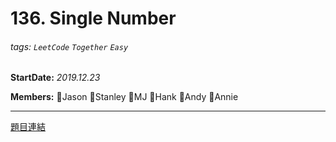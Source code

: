 # 136. Single Number

###### tags: `LeetCode` `Together` `Easy`

**StartDate:** *2019.12.23*

**Members:** 🐣Jason 🐣Stanley 🐣MJ 🐣Hank 🐣Andy 🐣Annie

---

[題目連結](https://leetcode.com/problems/single-number/)
